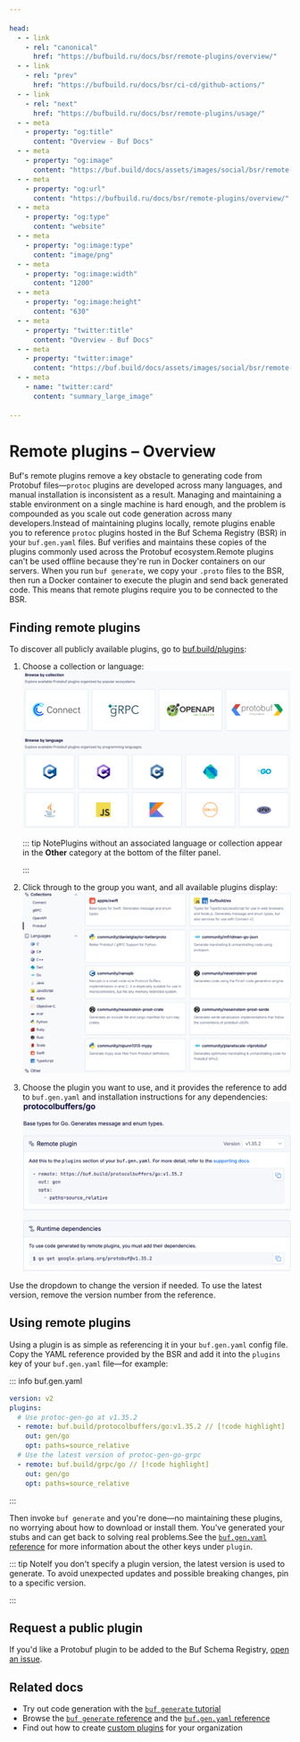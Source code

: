 ```yaml
---

head:
  - - link
    - rel: "canonical"
      href: "https://bufbuild.ru/docs/bsr/remote-plugins/overview/"
  - - link
    - rel: "prev"
      href: "https://bufbuild.ru/docs/bsr/ci-cd/github-actions/"
  - - link
    - rel: "next"
      href: "https://bufbuild.ru/docs/bsr/remote-plugins/usage/"
  - - meta
    - property: "og:title"
      content: "Overview - Buf Docs"
  - - meta
    - property: "og:image"
      content: "https://buf.build/docs/assets/images/social/bsr/remote-plugins/overview.png"
  - - meta
    - property: "og:url"
      content: "https://bufbuild.ru/docs/bsr/remote-plugins/overview/"
  - - meta
    - property: "og:type"
      content: "website"
  - - meta
    - property: "og:image:type"
      content: "image/png"
  - - meta
    - property: "og:image:width"
      content: "1200"
  - - meta
    - property: "og:image:height"
      content: "630"
  - - meta
    - property: "twitter:title"
      content: "Overview - Buf Docs"
  - - meta
    - property: "twitter:image"
      content: "https://buf.build/docs/assets/images/social/bsr/remote-plugins/overview.png"
  - - meta
    - name: "twitter:card"
      content: "summary_large_image"

---
```


# Remote plugins – Overview

Buf's remote plugins remove a key obstacle to generating code from Protobuf files—`protoc` plugins are developed across many languages, and manual installation is inconsistent as a result. Managing and maintaining a stable environment on a single machine is hard enough, and the problem is compounded as you scale out code generation across many developers.Instead of maintaining plugins locally, remote plugins enable you to reference `protoc` plugins hosted in the Buf Schema Registry (BSR) in your `buf.gen.yaml` files. Buf verifies and maintains these copies of the plugins commonly used across the Protobuf ecosystem.Remote plugins can't be used offline because they're run in Docker containers on our servers. When you run `buf generate`, we copy your `.proto` files to the BSR, then run a Docker container to execute the plugin and send back generated code. This means that remote plugins require you to be connected to the BSR.

## Finding remote plugins

To discover all publicly available plugins, go to [buf.build/plugins](https://buf.build/plugins):

1.  Choose a collection or language:![Remote plugin browse screen, showing available collections and languages](../../../images/bsr/plugins/remote-plugins-browse.png)

    ::: tip NotePlugins without an associated language or collection appear in the **Other** category at the bottom of the filter panel.

    :::

2.  Click through to the group you want, and all available plugins display:![Remote plugin browse screen, showing plugins available for Go](../../../images/bsr/plugins/remote-plugins-select.png)
3.  Choose the plugin you want to use, and it provides the reference to add to `buf.gen.yaml` and installation instructions for any dependencies:![Remote plugin browse screen, showing plugins available for Go](../../../images/bsr/plugins/remote-plugins-yaml.png)

Use the dropdown to change the version if needed. To use the latest version, remove the version number from the reference.

## Using remote plugins

Using a plugin is as simple as referencing it in your `buf.gen.yaml` config file. Copy the YAML reference provided by the BSR and add it into the `plugins` key of your `buf.gen.yaml` file—for example:

::: info buf.gen.yaml

```yaml
version: v2
plugins:
  # Use protoc-gen-go at v1.35.2
  - remote: buf.build/protocolbuffers/go:v1.35.2 // [!code highlight]
    out: gen/go
    opt: paths=source_relative
  # Use the latest version of protoc-gen-go-grpc
  - remote: buf.build/grpc/go // [!code highlight]
    out: gen/go
    opt: paths=source_relative
```

:::

Then invoke `buf generate` and you're done—no maintaining these plugins, no worrying about how to download or install them. You've generated your stubs and can get back to solving real problems.See the [`buf.gen.yaml` reference](../../../configuration/v2/buf-gen-yaml/) for more information about the other keys under `plugin`.

::: tip NoteIf you don't specify a plugin version, the latest version is used to generate. To avoid unexpected updates and possible breaking changes, pin to a specific version.

:::

## Request a public plugin

If you'd like a Protobuf plugin to be added to the Buf Schema Registry, [open an issue](https://github.com/bufbuild/plugins/issues/new?assignees=&labels=Feature&template=plugin-request-for-buf-schema-registry.md&title=Plugin+request+for+Buf+Schema+Registry).

## Related docs

- Try out code generation with the [`buf generate` tutorial](../../../generate/tutorial/)
- Browse the [`buf generate` reference](../../../reference/cli/buf/generate/) and the [`buf.gen.yaml` reference](../../../configuration/v2/buf-gen-yaml/)
- Find out how to create [custom plugins](../custom-plugins/) for your organization
